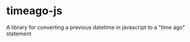 timeago-js
==========

A library for converting a previous datetime in javascript to a "time ago" statement
